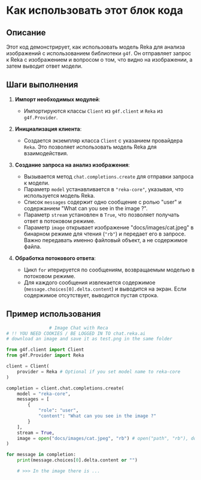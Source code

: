 Как использовать этот блок кода
=========================================================================================

Описание
-------------------------
Этот код демонстрирует, как использовать модель Reka для анализа изображений с использованием библиотеки `g4f`. Он отправляет запрос к Reka с изображением и вопросом о том, что видно на изображении, а затем выводит ответ модели.

Шаги выполнения
-------------------------
1. **Импорт необходимых модулей**:
   - Импортируются классы `Client` из `g4f.client` и `Reka` из `g4f.Provider`.

2. **Инициализация клиента**:
   - Создается экземпляр класса `Client` с указанием провайдера `Reka`. Это позволяет использовать модель Reka для взаимодействия.

3. **Создание запроса на анализ изображения**:
   - Вызывается метод `chat.completions.create` для отправки запроса к модели.
   - Параметр `model` устанавливается в `"reka-core"`, указывая, что используется модель Reka.
   - Список `messages` содержит одно сообщение с ролью "user" и содержанием "What can you see in the image ?".
   - Параметр `stream` установлен в `True`, что позволяет получать ответ в потоковом режиме.
   - Параметр `image` открывает изображение "docs/images/cat.jpeg" в бинарном режиме для чтения (`"rb"`) и передает его в запросе. Важно передавать именно файловый объект, а не содержимое файла.

4. **Обработка потокового ответа**:
   - Цикл `for` итерируется по сообщениям, возвращаемым моделью в потоковом режиме.
   - Для каждого сообщения извлекается содержимое (`message.choices[0].delta.content`) и выводится на экран. Если содержимое отсутствует, выводится пустая строка.

Пример использования
-------------------------

```python
                # Image Chat with Reca
# !! YOU NEED COOKIES / BE LOGGED IN TO chat.reka.ai
# download an image and save it as test.png in the same folder

from g4f.client import Client
from g4f.Provider import Reka

client = Client(
    provider = Reka # Optional if you set model name to reka-core
)

completion = client.chat.completions.create(
    model = "reka-core",
    messages = [
        {
            "role": "user",
            "content": "What can you see in the image ?"
        }
    ],
    stream = True,
    image = open("docs/images/cat.jpeg", "rb") # open("path", "rb"), do not use .read(), etc. it must be a file object
)

for message in completion:
    print(message.choices[0].delta.content or "")

    # >>> In the image there is ...
```